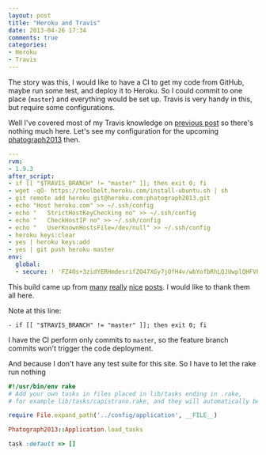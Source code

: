 ```yaml
---
layout: post
title: "Heroku and Travis"
date: 2013-04-26 17:34
comments: true
categories:
- Heroku
- Travis
---
```


The story was this, I would like to have a CI to get my code from GitHub,
maybe run some test, and deploy it to Heroku. So I could commit to one place
(`master`) and everything would be set up. Travis is very handy in this,
but require some configurations.

Well I've covered most of my Travis knowledge on [previous post](/articles/2013/04/26/heroku-and-unicorn/)
so there's nothing much here. Let's see my configuration for the upcoming [phatograph2013](https://github.com/phatograph/phatograph2013)
then.

``` yaml .travis.yml
---
rvm:
- 1.9.3
after_script:
- if [[ "$TRAVIS_BRANCH" != "master" ]]; then exit 0; fi
- wget -qO- https://toolbelt.heroku.com/install-ubuntu.sh | sh
- git remote add heroku git@heroku.com:phatograph2013.git
- echo "Host heroku.com" >> ~/.ssh/config
- echo "   StrictHostKeyChecking no" >> ~/.ssh/config
- echo "   CheckHostIP no" >> ~/.ssh/config
- echo "   UserKnownHostsFile=/dev/null" >> ~/.ssh/config
- heroku keys:clear
- yes | heroku keys:add
- yes | git push heroku master
env:
  global:
  - secure: ! 'FZ4Os+3zidYERHmdesrifZO47XGy7jOfH4v/wbYofbRhLQJUwplQHFVF6aHi
```

This build came up from [many](http://xseignard.github.io/2013/02/18/continuous-deployement-with-github-travis-and-heroku-for-node.js/)
[really](http://stackoverflow.com/questions/10235026/how-to-deploy-an-rails-app-on-heroku-from-travis-ci)
[nice](http://metabates.com/2012/10/23/deploying-to-heroku-from-travisci/)
[posts](http://www.neilmiddleton.com/deploying-to-heroku-from-travis-ci/).
I would like to thank them all here.

Note at this line:

```
- if [[ "$TRAVIS_BRANCH" != "master" ]]; then exit 0; fi
```

I have the CI perform only commits to `master`, so the feature branch
commits won't trigger the code deployment.

And because I don't have any test suite for this site. So I have to let
the rake run nothing

``` ruby Rakefile
#!/usr/bin/env rake
# Add your own tasks in files placed in lib/tasks ending in .rake,
# for example lib/tasks/capistrano.rake, and they will automatically be available to Rake.

require File.expand_path('../config/application', __FILE__)

Phatograph2013::Application.load_tasks

task :default => []
```